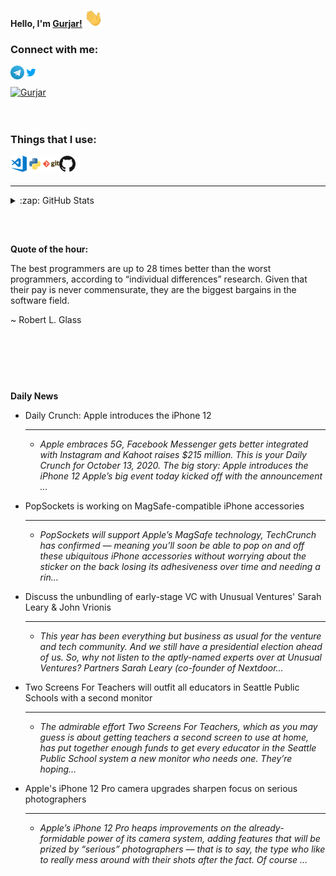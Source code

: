 #### Hello, I'm [Gurjar!](https://GurjarKing.github.io) <img src="https://raw.githubusercontent.com/ABSphreak/ABSphreak/master/gifs/Hi.gif" width="30px"></h2>


### Connect with me:

[<img align="left" alt="Gurjar | Telegram" width="22px" src="https://raw.githubusercontent.com/github/explore/80688e429a7d4ef2fca1e82350fe8e3517d3494d/topics/telegram/telegram.png" />][Telegram]
[<img align="left" alt="Gurjar | Twitter" width="22px" src="https://raw.githubusercontent.com/github/explore/80688e429a7d4ef2fca1e82350fe8e3517d3494d/topics/twitter/twitter.png" />][Twitter]
<br >
<br >
<a href="https://github.com/GurjarKing"><img src="https://komarev.com/ghpvc/?username=GurjarKing" alt="Gurjar" /></a> <br />
<br />
<br />
<!-- <br >

![](https://visitor-badge.glitch.me/badge?page_id=GurjarKing)

<br /> -->

### Things that I use:

[<img align="left" alt="Visual Studio Code" width="26px" src="https://raw.githubusercontent.com/github/explore/80688e429a7d4ef2fca1e82350fe8e3517d3494d/topics/visual-studio-code/visual-studio-code.png" />][VSCode]
[<img align="left" alt="Python" width="26px" src="https://raw.githubusercontent.com/github/explore/80688e429a7d4ef2fca1e82350fe8e3517d3494d/topics/python/python.png" />][Python]
[<img align="left" alt="Git" width="26px" src="https://raw.githubusercontent.com/github/explore/80688e429a7d4ef2fca1e82350fe8e3517d3494d/topics/git/git.png" />][Git]
[<img align="left" alt="GitHub" width="26px" src="https://raw.githubusercontent.com/github/explore/78df643247d429f6cc873026c0622819ad797942/topics/github/github.png" />][Github]

<br />
<br />

---
<details>
  <summary>:zap: GitHub Stats</summary>

<img align="left" alt="Gurjar's Github Stats" src="https://github-readme-stats.vercel.app/api?username=GurjarKing&show_icons=true&hide_border=true&count_private=true&include_all_commit=true&theme=algolia" />

</details>

<!-- ### 🔔 My latest tweet
<a href="https://twitter.com/Gurjar_King43" target="_blank">
	<img src="https://github.com/GurjarKing/GurjarKing/raw/master/tweet.png" width="70%" align="center" alt="Click to view on Twitter" title="My latest tweet, as an image"/>
</a> -->
<br>

<pre>

</pre>

**Quote of the hour:**

The best programmers are up to 28 times better than the worst programmers, according to “individual differences” research. Given that their pay is never commensurate, they are the biggest bargains in the software field.

~ Robert L. Glass
<pre>

</pre>
<br>
<pre>


</pre>
<strong>Daily News</strong>
  
  - Daily Crunch: Apple introduces the iPhone 12
     <hr/>
     
      - *Apple embraces 5G, Facebook Messenger gets better integrated with Instagram and Kahoot raises $215 million. This is your Daily Crunch for October 13, 2020. The big story: Apple introduces the iPhone 12 Apple’s big event today kicked off with the announcement …*
     
  - PopSockets is working on MagSafe-compatible iPhone accessories
      <hr/>
      
      - *PopSockets will support Apple’s MagSafe technology, TechCrunch has confirmed — meaning you’ll soon be able to pop on and off these ubiquitous iPhone accessories without worrying about the sticker on the back losing its adhesiveness over time and needing a rin…*
      
  - Discuss the unbundling of early-stage VC with Unusual Ventures' Sarah Leary & John Vrionis
      <hr/>
      
      - *This year has been everything but business as usual for the venture and tech community. And we still have a presidential election ahead of us. So, why not listen to the aptly-named experts over at Unusual Ventures? Partners Sarah Leary (co-founder of Nextdoor…*
      
  - Two Screens For Teachers will outfit all educators in Seattle Public Schools with a second monitor
      <hr/>
      
      - *The admirable effort Two Screens For Teachers, which as you may guess is about getting teachers a second screen to use at home, has put together enough funds to get every educator in the Seattle Public School system a new monitor who needs one. They’re hoping…*
       
  - Apple's iPhone 12 Pro camera upgrades sharpen focus on serious photographers
      <hr/>
       
       - *Apple’s iPhone 12 Pro heaps improvements on the already-formidable power of its camera system, adding features that will be prized by “serious” photographers — that is to say, the type who like to really mess around with their shots after the fact. Of course …*
      

<br />

[VSCode]: https://code.visualstudio.com/
[Python]: https://www.python.org/
[Git]: https://git-scm.com/
[Github]: https://github.com/
[Telegram]: https://t.me/Gurjar_King/
[Twitter]: https://twitter.com/Gurjar_King43/
